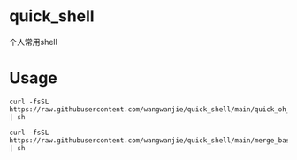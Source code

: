 # quick_shell
个人常用shell

# Usage

```
curl -fsSL https://raw.githubusercontent.com/wangwanjie/quick_shell/main/quick_oh_my_zsh.sh | sh
```

```
curl -fsSL https://raw.githubusercontent.com/wangwanjie/quick_shell/main/merge_bash_history_into_zsh_history.sh | sh
```